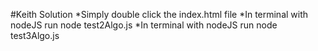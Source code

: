 #Keith Solution
*Simply double click the index.html file
*In terminal with nodeJS run node test2Algo.js
*In terminal with nodeJS run node test3Algo.js